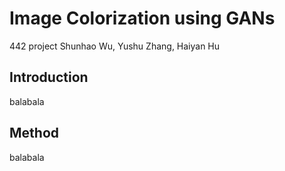 # Image Colorization using GANs
442 project
Shunhao Wu, Yushu Zhang, Haiyan Hu

## Introduction
balabala
## Method
balabala
